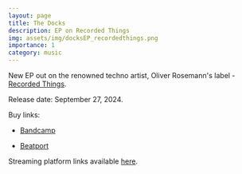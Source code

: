 ```yaml
---
layout: page
title: The Docks
description: EP on Recorded Things
img: assets/img/docksEP_recordedthings.png
importance: 1
category: music
---
```


New EP out on the renowned techno artist, Oliver Rosemann's label - [Recorded Things](https://recordedthings.bandcamp.com/music).

Release date: September 27, 2024.

Buy links:

- [Bandcamp](https://recordedthings.bandcamp.com/album/the-docks-ep)

- [Beatport](https://www.beatport.com/release/the-docks-ep/4726439)

Streaming platform links available [here](https://linktr.ee/andyruddh).
